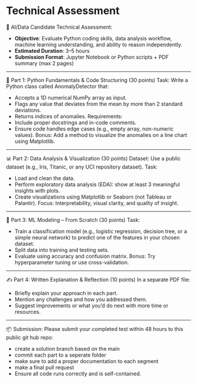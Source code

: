 # Technical Assessment
💼 AI/Data Candidate Technical Assessment: 
- **Objective**: Evaluate Python coding skills, data analysis workflow, machine learning understanding, and ability to reason independently.
- **Estimated Duration**: 3–5 hours
- **Submission Format**: Jupyter Notebook or Python scripts + PDF summary (max 2 pages)
________________________________________
🧠 Part 1: Python Fundamentals & Code Structuring (30 points)
Task:
Write a Python class called AnomalyDetector that:
-	Accepts a 1D numerical NumPy array as input.
-	Flags any value that deviates from the mean by more than 2 standard deviations.
-	Returns indices of anomalies.
Requirements:
-	Include proper docstrings and in-code comments.
-	Ensure code handles edge cases (e.g., empty array, non-numeric values).
Bonus: Add a method to visualize the anomalies on a line chart using Matplotlib.
________________________________________
📊 Part 2: Data Analysis & Visualization (30 points)
Dataset: Use a public dataset (e.g., Iris, Titanic, or any UCI repository dataset).
Task:
-	Load and clean the data.
-	Perform exploratory data analysis (EDA): show at least 3 meaningful insights with plots.
-	Create visualizations using Matplotlib or Seaborn (not Tableau or Palantir).
Focus: Interpretability, visual clarity, and quality of insight.
________________________________________
🤖 Part 3: ML Modeling – From Scratch (30 points)
Task:
-	Train a classification model (e.g., logistic regression, decision tree, or a simple neural network) to predict one of the features in your chosen dataset.
-	Split data into training and testing sets.
-	Evaluate using accuracy and confusion matrix.
Bonus: Try hyperparameter tuning or use cross-validation.
________________________________________
✍️ Part 4: Written Explanation & Reflection (10 points)
In a separate PDF file:
-	Briefly explain your approach in each part.
-	Mention any challenges and how you addressed them.
-	Suggest improvements or what you’d do next with more time or resources.

________________________________________
📦 Submission:
Please submit your completed test within 48 hours to this public git hub repo:
-  create a solution branch based on the main
-  commit each part to a seperate folder
-  make sure to add a proper documentation to each segment
-  make a final pull request
-  Ensure all code runs correctly and is self-contained.
